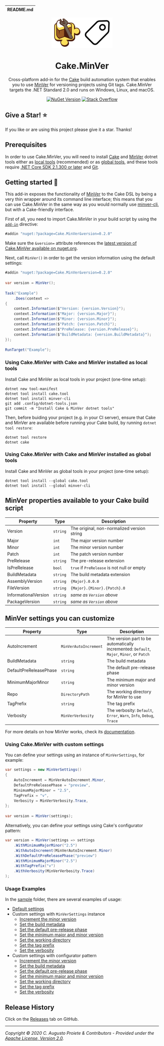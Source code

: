 | README.md |
|:---|

<div align="center">

![Cake.MinVer](assets/cake-minver-logo.png)

</div>

<h1 align="center">Cake.MinVer</h1>
<div align="center">

 Cross-platform add-in for the [Cake](https://cakebuild.net) build automation system that enables you to use [MinVer](https://github.com/adamralph/minver) for versioning projects using Git tags. Cake.MinVer targets the .NET Standard 2.0 and runs on Windows, Linux, and macOS.

[![NuGet Version](http://img.shields.io/nuget/v/Cake.MinVer.svg?style=flat-square)](https://www.nuget.org/packages/Cake.MinVer/) [![Stack Overflow](https://img.shields.io/badge/stack%20overflow-cakebuild-orange.svg?style=flat-square)](http://stackoverflow.com/questions/tagged/cakebuild)

</div>

## Give a Star! :star:

If you like or are using this project please give it a star. Thanks!

## Prerequisites

In order to use Cake.MinVer, you will need to install [Cake](https://www.nuget.org/packages/Cake.Tool/) and [MinVer](https://www.nuget.org/packages/minver-cli/) dotnet tools either as [local tools](#using-cakeminver-with-cake-and-minver-installed-as-local-tools) (recommended) or as [global tools](#using-cakeminver-with-cake-and-minver-installed-as-global-tools), and these tools require [.NET Core SDK 2.1.300 or later](https://www.microsoft.com/net/download) and [Git](https://git-scm.com).

## Getting started :rocket:

This add-in exposes the functionality of [MinVer](https://github.com/adamralph/minver) to the Cake DSL by being a very thin wrapper around its command line interface; this means that you can use Cake.MinVer in the same way as you would normally use [minver-cli](https://github.com/adamralph/minver#can-i-use-minver-to-version-software-which-is-not-built-using-a-net-sdk-style-project), but with a Cake-friendly interface.

First of all, you need to import Cake.MinVer in your build script by using the [`add-in`](http://cakebuild.net/docs/fundamentals/preprocessor-directives) directive:

```csharp
#addin "nuget:?package=Cake.MinVer&version=0.2.0"
```
Make sure the `&version=` attribute references the [latest version of Cake.MinVer available on nuget.org](https://www.nuget.org/packages/Cake.MinVer/).

Next, call `MinVer()` in order to get the version information using the default settings:

```csharp
#addin "nuget:?package=Cake.MinVer&version=0.2.0"

var version = MinVer();

Task("Example")
    .Does(context =>
{
    context.Information($"Version: {version.Version}");
    context.Information($"Major: {version.Major}");
    context.Information($"Minor: {version.Minor}");
    context.Information($"Patch: {version.Patch}");
    context.Information($"PreRelease: {version.PreRelease}");
    context.Information($"BuildMetadata: {version.BuildMetadata}");
});

RunTarget("Example");
```

### Using Cake.MinVer with Cake and MinVer installed as local tools

Install Cake and MinVer as local tools in your project (one-time setup):

```shell
dotnet new tool-manifest
dotnet tool install cake.tool
dotnet tool install minver-cli
git add .config/dotnet-tools.json
git commit -m "Install Cake & MinVer dotnet tools"
```

Then, before buiding your project (e.g. in your CI server), ensure that Cake and MinVer are available before running your Cake build, by running `dotnet tool restore`:

```shell
dotnet tool restore
dotnet cake
```

### Using Cake.MinVer with Cake and MinVer installed as global tools

Install Cake and MinVer as global tools in your project (one-time setup):

```shell
dotnet tool install --global cake.tool
dotnet tool install --global minver-cli
```

## MinVer properties available to your Cake build script

| Property             | Type     | Description                                 |
| -------------------- | -------- | ------------------------------------------- |
| Version              | `string` | The original, non-normalized version string |
| Major                | `int`    | The major version number                    |
| Minor                | `int`    | The minor version number                    |
| Patch                | `int`    | The patch version number                    |
| PreRelease           | `string` | The pre-release extension                   |
| IsPreRelease         | `bool`   | `true` if `PreRelease` is not null or empty |
| BuildMetadata        | `string` | The build metadata extension                |
| AssemblyVersion      | `string` | `{Major}.0.0.0`                             |
| FileVersion          | `string` | `{Major}.{Minor}.{Patch}.0`                 |
| InformationalVersion | `string` | _same as `Version` above_                   |
| PackageVersion       | `string` | _same as `Version` above_                   |

## MinVer settings you can customize

| Property               | Type                  | Description                                                                               |
| ---------------------- | --------------------- | ----------------------------------------------------------------------------------------- |
| AutoIncrement          | `MinVerAutoIncrement` | The version part to be automatically incremented: `Default`, `Major`, `Minor`, or `Patch` |
| BuildMetadata          | `string`              | The build metadata                                                                        |
| DefaultPreReleasePhase | `string`              | The default pre-release phase                                                             |
| MinimumMajorMinor      | `string`              | The minimum major and minor version                                                       |
| Repo                   | `DirectoryPath`       | The working directory for MinVer to use                                                   |
| TagPrefix              | `string`              | The tag prefix                                                                            |
| Verbosity              | `MinVerVerbosity`     | The verbosity: `Default`, `Error`, `Warn`, `Info`, `Debug`, `Trace`                       |

For more details on how MinVer works,  check its [documentation](https://github.com/adamralph/minver#usage).

### Using Cake.MinVer with custom settings

You can define your settings using an instance of `MinVerSettings`, for example:

```csharp
var settings = new MinVerSettings()
{
    AutoIncrement = MinVerAutoIncrement.Minor,
    DefaultPreReleasePhase = "preview",
    MinimumMajorMinor = "2.5",
    TagPrefix = "v",
    Verbosity = MinVerVerbosity.Trace,
};

var version = MinVer(settings);
```

Alternatively, you can define your settings using Cake's configurator pattern:

```csharp
var version = MinVer(settings => settings
    .WithMinimumMajorMinor("2.5")
    .WithAutoIncrement(MinVerAutoIncrement.Minor)
    .WithDefaultPreReleasePhase("preview")
    .WithMinimumMajorMinor("2.5")
    .WithTagPrefix("v")
    .WithVerbosity(MinVerVerbosity.Trace)
);
```

### Usage Examples

In the [sample](sample/) folder, there are several examples of usage:

- [Default settings](sample/minver.cake)
- Custom settings with `MinVerSettings` instance
  - [Increment the minor version](sample/minver-settings-auto-increment.cake)
  - [Set the build metadata](sample/minver-settings-build-metadata.cake)
  - [Set the default pre-release phase](sample/minver-settings-default-pre-release-phase.cake)
  - [Set the minimum major and minor version](sample/minver-settings-minimum-major-minor.cake)
  - [Set the working directory](sample/minver-settings-repo.cake)
  - [Set the tag prefix](sample/minver-settings-tag-prefix.cake)
  - [Set the verbosity](sample/minver-settings-verbosity.cake)
- Custom settings with configurator pattern
  - [Increment the minor version](sample/minver-configurator-auto-increment.cake)
  - [Set the build metadata](sample/minver-configurator-build-metadata.cake)
  - [Set the default pre-release phase](sample/minver-configurator-default-pre-release-phase.cake)
  - [Set the minimum major and minor version](sample/minver-configurator-minimum-major-minor.cake)
  - [Set the working directory](sample/minver-configurator-repo.cake)
  - [Set the tag prefix](sample/minver-configurator-tag-prefix.cake)
  - [Set the verbosity](sample/minver-configurator-verbosity.cake)

## Release History

Click on the [Releases](https://github.com/augustoproiete/Cake.MinVer/releases) tab on GitHub.

---

_Copyright &copy; 2020 C. Augusto Proiete & Contributors - Provided under the [Apache License, Version 2.0](LICENSE)._
